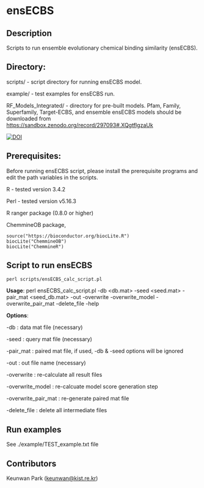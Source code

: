 # ensECBS 

## Description
Scripts to run ensemble evolutionary chemical binding similarity (ensECBS).


## Directory: 
scripts/ - script directory for running ensECBS model.

example/ - test examples for ensECBS run.

RF_Models_Integrated/ - directory for pre-built models. Pfam, Family, Superfamily, Target-ECBS, and ensemble ensECBS models should be downloaded from https://sandbox.zenodo.org/record/297093#.XQgtfIgzaUk 

[![DOI](https://sandbox.zenodo.org/badge/DOI/10.5072/zenodo.297093.svg)](https://sandbox.zenodo.org/record/297093#.XQgtfIgzaUk)

## Prerequisites: 
Before running ensECBS script, please install the prerequisite programs and edit the path variables in the scripts. 

R - tested version 3.4.2

Perl - tested version v5.16.3 

R ranger package (0.8.0 or higher)

ChemmineOB package, 
```
source("https://bioconductor.org/biocLite.R")
biocLite("ChemmineOB") 
biocLite("ChemmineR")
```

## Script to run ensECBS 
`perl scripts/ensECBS_calc_script.pl`

**Usage**: perl ensECBS_calc_script.pl -db <db.mat> -seed <seed.mat> -pair_mat <seed_db.mat> -out <out file> -overwrite -overwrite_model -overwrite_pair_mat -delete_file -help

**Options**:

-db : data mat file (necessary)

-seed : query mat file (necessary)

-pair_mat : paired mat file, if used, -db & -seed options will be ignored

-out : out file name (necessary)

-overwrite : re-calculate all result files

-overwrite_model : re-calcuate model score generation step

-overwrite_pair_mat : re-generate paired mat file

-delete_file : delete all intermediate files

## Run examples
See ./example/TEST_example.txt file  

## Contributors
Keunwan Park (keunwan@kist.re.kr)

